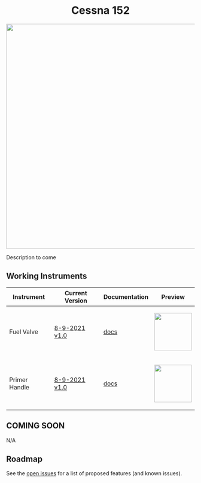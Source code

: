 <!-- PROJECT LOGO -->
<p align="center">
  <h1 align="center">Cessna 152</h1>
</p>
<p align="center"><img src="https://user-images.githubusercontent.com/75218511/133681131-782ddc70-b93a-4f0d-b85b-9b0684bd2002.png" width="600"/></p>
<p>Description to come</p>

<!-- TABLE OF CONTENTS 
<details open="open">
  <summary><h2 style="display: inline-block">Table of Contents</h2></summary>
  <ol>
    <li>
      <a href="#about-the-project">About The Project</a>
      <ul>
        <li><a href="#built-with">Built With</a></li>
      </ul>
    </li>
    <li>
      <a href="#getting-started">Getting Started</a>
      <ul>
        <li><a href="#prerequisites">Prerequisites</a></li>
        <li><a href="#installation">Installation</a></li>
      </ul>
    </li>
    <li><a href="#usage">Usage</a></li>
    <li><a href="#roadmap">Roadmap</a></li>
    <li><a href="#contributing">Contributing</a></li>

  </ol>
</details>

-->

<!-- ABOUT THE PROJECT -->
## Working Instruments

Instrument | Current Version | Documentation | Preview
-------------|-----------------|--------------|--------------
Fuel Valve | [8-9-2021 v1.0](https://github.com/Simstrumentation/Air-Manager/blob/main/Instruments/Cessna_152/Cessna_152-Fuel%20Valve/Cessna_152-Fuel%20Valve.siff) | [docs](https://github.com/Simstrumentation/Air-Manager/tree/main/Instruments/Cessna_152/Cessna_152-Fuel%20Valve) | <p align="center"><img src="https://github.com/Simstrumentation/Air-Manager/blob/main/Instruments/Cessna_152/Cessna_152-Fuel%20Valve/c869bf68-8bd0-4fc4-26f5-712f71de0580/preview.png?raw=true" width="100"> </p>
Primer Handle | [8-9-2021 v1.0](https://github.com/Simstrumentation/Air-Manager/blob/main/Instruments/Cessna_152/Cessna_152-Primer%20Handle/Cessna_152-Primer%20Handle.siff) | [docs](https://github.com/Simstrumentation/Air-Manager/tree/main/Instruments/Cessna_152/Cessna_152-Primer%20Handle) | <p align="center"><img src="https://github.com/Simstrumentation/Air-Manager/blob/main/Instruments/Cessna_152/Cessna_152-Primer%20Handle/121e8b34-522a-4d62-bf79-593803671e97/preview.png?raw=true" width="100"> </p>

## COMING SOON
N/A
<!-- ROADMAP -->
## Roadmap

See the [open issues](https://github.com/Simstrumentation/Air-Manager/issues) for a list of proposed features (and known issues).









